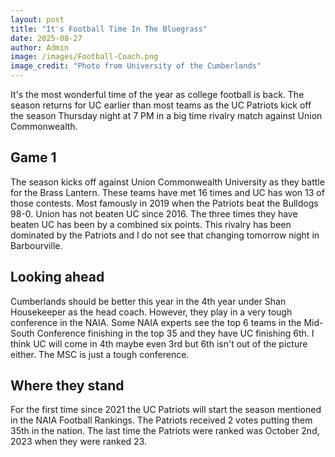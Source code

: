 ```yaml
---
layout: post
title: "It's Football Time In The Bluegrass"
date: 2025-08-27
author: Admin
image: /images/Football-Coach.png
image_credit: "Photo from University of the Cumberlands"
---
```


<p> It's the most wonderful time of the year as college football is back. The season returns for UC earlier than most teams as the UC Patriots kick off the season Thursday night at 7 PM in a big time rivalry match against Union Commonwealth. 
</p>

<h2> Game 1 </h2>

<p>The season kicks off against Union Commonwealth University as they battle for the Brass Lantern. These teams have met 16 times and UC has won 13 of those contests. Most famously in 2019 when the Patriots beat the Bulldogs 98-0. Union has not beaten UC since 2016. The three times they have beaten UC has been by a combined six points. This rivalry has been dominated by the Patriots and I do not see that changing tomorrow night in Barbourville. </p>

<h2> Looking ahead </h2> 

<p> Cumberlands should be better this year in the 4th year under Shan Housekeeper as the head coach. However, they play in a very tough conference in the NAIA. Some NAIA experts see the top 6 teams in the Mid-South Conference finishing in the top 35 and they have UC finishing 6th. I think UC will come in 4th maybe even 3rd but 6th isn't out of the picture either. The MSC is just a tough conference.
</p>

<h2> Where they stand </h2>
For the first time since 2021 the UC Patriots will start the season mentioned in the NAIA Football Rankings. The Patriots received 2 votes putting them 35th in the nation. The last time the Patriots were ranked was October 2nd, 2023 when they were ranked 23.
